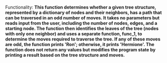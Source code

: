 Functionality: **This function determines whether a given tree structure, represented by a dictionary of nodes and their neighbors, has a path that can be traversed in an odd number of moves. It takes no parameters but reads input from the user, including the number of nodes, edges, and a starting node. The function then identifies the leaves of the tree (nodes with only one neighbor) and uses a separate function, func_1, to determine the moves required to traverse the tree. If any of these moves are odd, the function prints 'Ron'; otherwise, it prints 'Hermione'. The function does not return any values but modifies the program state by printing a result based on the tree structure and moves.**